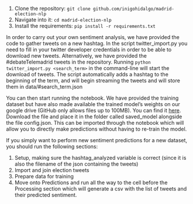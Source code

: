 1. Clone the repository: `git clone github.com/inigohidalgo/madrid-election-nlp`
2. Navigate into it: `cd madrid-election-nlp`
3. Install the requirements: `pip install -r requirements.txt`

In order to carry out your own sentiment analysis, we have provided the code to gather tweets on a new hashtag. In the script twitter_import.py you need to fill in your twitter developer credentials in order to be able to download new tweets. Alternatively, we have provided the #debateTelemadrid tweets in the repository.
Running `python twitter_import.py <search_term>` in the command-line will start the download of tweets. The script automatically adds a hashtag to the beginning of the term, and will begin streaming the tweets and will store them in data/#search_term.json

You can then start running the notebook. We have provided the training dataset but have also made available the trained model’s weights on our google drive (GitHub only allows files up to 100MB). You can find it [here](https://drive.google.com/file/d/1sFHdn5c5onhJufHQU9Cut75RznBFUMMQ/view?usp=sharing). Download the file and place it in the folder called saved_model alongside the file config.json. This can be imported through the notebook which will allow you to directly make predictions without having to re-train the model. 

If you simply want to perform new sentiment predictions for a new dataset, you should run the following sections:
1.	Setup, making sure the hashtag_analyzed variable is correct (since it is also the filename of the json containing the tweets)
2.	Import and join election tweets
3.	Prepare data for training
4.	Move onto Predictions and run all the way to the cell before the Processing section which will generate a csv with the list of tweets and their predicted sentiment.
